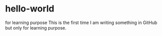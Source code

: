 # hello-world
for learning purpose
This is the first time I am writing something in GitHub but only for learning purpose.
